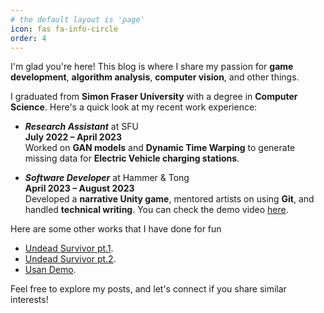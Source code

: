 ```yaml
---
# the default layout is 'page'
icon: fas fa-info-circle
order: 4
---
```


I'm glad you're here! This blog is where I share my passion for **game development**, **algorithm analysis**, **computer vision**, and other things.

I graduated from **Simon Fraser University** with a degree in **Computer Science**. Here's a quick look at my recent work experience:

-  **_Research Assistant_** at SFU  
**July 2022 – April 2023**  
  Worked on **GAN models** and **Dynamic Time Warping** to generate missing data for **Electric Vehicle charging stations**.

- **_Software Developer_** at Hammer & Tong  
**April 2023 – August 2023**  
  Developed a **narrative Unity game**, mentored artists on using **Git**, and handled **technical writing**.
You can check the demo video [here](https://youtu.be/U6YLE0IdX7A).


Here are some other works that I have done for fun
- [Undead Survivor pt.1](https://youtu.be/8E-_ol4Br2s).
- [Undead Survivor pt.2](https://youtu.be/Qp885i4clvs).
- [Usan Demo](https://youtu.be/Y9rJ05sL8NI).


Feel free to explore my posts, and let's connect if you share similar interests!